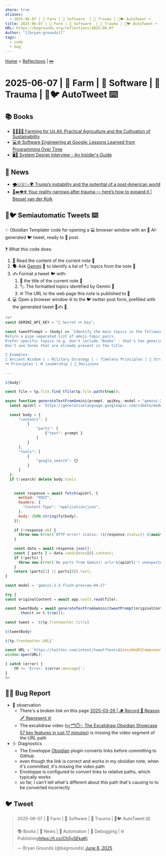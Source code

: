 ```yaml
---
share: true
aliases:
  - 2025-06-07 | 🚜 Farm | 💾 Software  | 🤕 Trauma | 🤖🐦 AutoTweet ⌨️
title: 2025-06-07 | 🚜 Farm | 💾 Software  | 🤕 Trauma | 🤖🐦 AutoTweet ⌨️
URL: https://bagrounds.org/reflections/2025-06-07
Author: "[[bryan-grounds]]"
tags:
  - code
  - bug
---
```

[Home](../index.md) > [Reflections](./index.md) | [⏮️](./2025-06-06.md)  
# 2025-06-07 | 🚜 Farm | 💾 Software  | 🤕 Trauma | 🤖🐦 AutoTweet ⌨️  
## 📚 Books  
- [🚜🧑‍🌾🌱 Farming for Us All: Practical Agriculture and the Cultivation of Sustainability](../books/farming-for-us-all-practical-agriculture-and-the-cultivation-of-sustainability.md)  
- [💻⚙️ Software Engineering at Google: Lessons Learned from Programming Over Time](../books/software-engineering-at-google-lessons-learned-from-programming-over-time.md)  
- [🖥️🔑 System Design Interview - An Insider's Guide](../books/system-design-interview-an-insiders-guide.md)  
  
## 📰 News  
- [🌪️🇺🇸📉🌍 Trump’s instability and the potential of a post-American world](../videos/trumps-instability-and-the-potential-of-a-post-american-world.md)  
- [🤕➡️👁️➕ Your reality narrows after trauma — here’s how to expand it | Bessel van der Kolk](../videos/your-reality-narrows-after-trauma-heres-how-to-expand-it-bessel-van-der-kolk.md)  
  
## 🤖🐦 Semiautomatic Tweets ⌨️  
✨ Obsidian Templater code for opening a 💻 browser window with an 🤖 AI-generated 🐦 tweet, ready to 🚀 post.  
  
❓ What this code does:  
1.  📖 Read the content of the current note 📝  
2.  🗣️ Ask [Gemini](../software/gemini.md) 🤖 to identify a list of 🏷️ topics from the note 📝  
3.  ✍️ Format a tweet 🐦 with:  
    1.  📃 the title of the current note 📝  
    2.  🏷️ The formatted topics identified by Gemini 🤖  
    3.  🌐 The URL to the web page this note is published to 🚀  
4.  💻 Open a browser window 🌐 to the 🐦 twitter post form, prefilled with the generated tweet 🤖✍️ 🎉.  
  
```js  
<%*  
const GEMINI_API_KEY = "🤫 Secret 🗝️ key";  
  
const tweetPrompt = (body) => `Identify the main topics in the following.  
Return a pipe separated list of emoji-topic pairs.  
Prefer specific topics (e.g. don't include "Books" - that's too generic).  
Don't use terms that are already present in the title.  
  
2 Examples:  
📜 Ancient Wisdom | ⚔️ Military Strategy | 💡 Timeless Principles | 🧠 Strategic Thinking | 🎯 Path to Victory  
🗝️ Principles | 🪖 Leadership | 🤔 Decisions  
  
---  
  
${body}`  
  
const file = tp.file.find_tfile(tp.file.path(true));  
  
async function generateTextFromGemini(prompt, apiKey, model = "gemini-2.0-flash", search = false) {  
  const apiUrl = `https://generativelanguage.googleapis.com/v1beta/models/${model}:generateContent?key=${apiKey}`;  
  
  const body = {  
      "contents": [  
          {  
              "parts": [  
                  {"text": prompt }  
              ]  
          }  
      ],  
      "tools": [  
          {  
              "google_search": {}  
          }  
      ]  
  };  
  if (!search) delete body.tools  
  
  
    const response = await fetch(apiUrl, {  
      method: "POST",  
      headers: {  
        "Content-Type": "application/json",  
      },  
      body: JSON.stringify(body),  
    });  
  
    if (!response.ok) {  
      throw new Error(`HTTP error! status: (${response.status}) ${await response.text()}`);  
    }  
  
    const data = await response.json();  
    const { parts } = data.candidates[0].content;  
    if (!parts) {  
      throw new Error(`No parts from Gemini! url='${apiUrl}'! unexpected response: data=(${JSON.stringify(data)})`)  
    }  
    return (parts[1] || parts[0]).text;  
}  
  
const model = 'gemini-2.5-flash-preview-04-17'  
  
try {  
const originalContent = await app.vault.read(file);  
  
const tweetBody = await generateTextFromGemini(tweetPrompt(originalContent), GEMINI_API_KEY)  
      .then(t => t.trim());  
  
const tweet = `${tp.frontmatter.title}  
  
${tweetBody}  
  
${tp.frontmatter.URL}`  
  
const URL = `https://twitter.com/intent/tweet?text=${encodeURIComponent(tweet.trim())}`  
window.open(URL);  
  
} catch (error) {  
    tR += `Error: ${error.message}`;  
}  
%>  
```  
  
## 👀🐛 Bug Report  
- 👀 observation  
    - There's a broken link on this page [2025-03-26 | 🪵 Record 🦙 Reason 🗡️ Represent 🌐](./2025-03-26.md)  
    - The excalidraw video ([✏️🗂️⏱️✨ The Excalidraw Obsidian Showcase 57 key features in just 17 minutes](../the-excalidraw-obsidian-showcase-57-key-features-in-just-17-minutes.md)) is missing the video segment of the URL path  
- 🩺 Diagnostics  
    - The Enveloppe [Obsidian](../software/obsidian.md) plugin converts links before committing to GitHub  
    - even though the link is correct and works in my obsidian note, when it's committed, it's missing the video path  
    - Enveloppe is configured to convert links to relative paths, which typically works  
    - so far, I can't tell what's different about this path that's causing to to be converted incorrectly  
  
## 🐦 Tweet  
<blockquote class="twitter-tweet" data-theme="dark"><p lang="en" dir="ltr">2025-06-07 | 🚜 Farm | 💾 Software | 🤕 Trauma | 🤖🐦 AutoTweet ⌨️<br><br>📚 Books | 📰 News | 🤖 Automation | 🐛 Debugging | 🌐 Publishing<a href="https://t.co/Ch5ySEkaKj">https://t.co/Ch5ySEkaKj</a></p>&mdash; Bryan Grounds (@bagrounds) <a href="https://twitter.com/bagrounds/status/1931552960594812971?ref_src=twsrc%5Etfw">June 8, 2025</a></blockquote> <script async src="https://platform.twitter.com/widgets.js" charset="utf-8"></script>